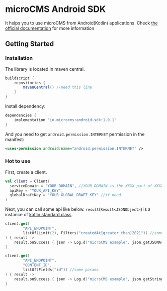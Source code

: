 # microCMS Android SDK

It helps you to use microCMS from Android(Kotlin) applications.
Check [the official documentation](https://document.microcms.io/tutorial/android/android-top) for more information

## Getting Started

### Installation

The library is located in maven central.

```gradle
buildscript {
    repositories {
        mavenCentral() //need this line
    }
}
```

Install dependency:

```gradle
dependencies {
    implementation 'io.microcms:android-sdk:1.0.1'
}
```

And you need to get `android.permission.INTERNET` permission in the manifest:

```xml
<uses-permission android:name="android.permission.INTERNET" />
```

### Hot to use

First, create a client.

```kotlin
val client = Client(
  serviceDomain = "YOUR_DOMAIN", //YOUR_DOMAIN is the XXXX part of XXXX.microcms.io
  apiKey = "YOUR_API_KEY",
  globalDraftKey = "YOUR_GLOBAL_DRAFT_KEY" //if need
)
```

Next, you can call some api like below.
`result`(`Result<JSONObject>`) is a instance of [kotlin standard class](https://kotlinlang.org/api/latest/jvm/stdlib/kotlin/-result/).

```kotlin
client.get(
        "API_ENDPOINT",
        listOf(Limit(2), Filters("createdAt[greater_than]2021")) //some params
) { result ->
    result.onSuccess { json -> Log.d("microCMS example", json.getJSONArray("contents").toString(2)) }
}

client.get(
        "API_ENDPOINT",
        "CONTENT_ID",
        listOf(Fields("id")) //some params
) { result ->
    result.onSuccess { json -> Log.d("microCMS example", json.getString("publishedAt")) }
}
```
